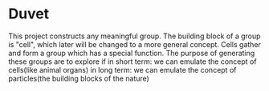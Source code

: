 # Duvet
This project constructs any meaningful group.
The building block of a group is "cell",
which later will be changed to a more general concept.
Cells gather and form a group which has a special function.
The purpose of generating these groups are to explore if 
in short term: we can emulate the concept of cells(like animal organs)
in long term: we can emulate the concept of particles(the building blocks of the nature)


